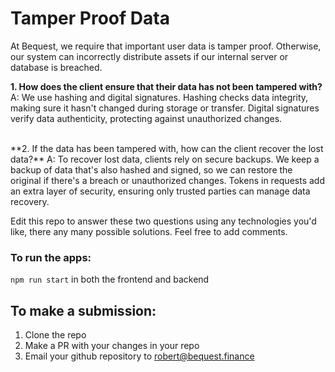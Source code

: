 # Tamper Proof Data

At Bequest, we require that important user data is tamper proof. Otherwise, our system can incorrectly distribute assets if our internal server or database is breached. 

**1. How does the client ensure that their data has not been tampered with?**
A: We use hashing and digital signatures. Hashing checks data integrity, making sure it hasn't changed during storage or transfer. Digital signatures verify data authenticity, protecting against unauthorized changes.

<br />
**2. If the data has been tampered with, how can the client recover the lost data?**
A: To recover lost data, clients rely on secure backups. We keep a backup of data that's also hashed and signed, so we can restore the original if there's a breach or unauthorized changes. Tokens in requests add an extra layer of security, ensuring only trusted parties can manage data recovery.

Edit this repo to answer these two questions using any technologies you'd like, there any many possible solutions. Feel free to add comments.

### To run the apps:
```npm run start``` in both the frontend and backend

## To make a submission:
1. Clone the repo
2. Make a PR with your changes in your repo
3. Email your github repository to robert@bequest.finance
